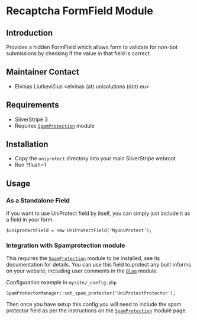 # Recaptcha FormField Module

## Introduction

Provides a hidden FormField which allows form to validate for non-bot submissions
by checking if the value in that field is correct.

## Maintainer Contact

 * Elvinas Liutkevičius
   <elvinas (at) unisolutions (dot) eu>

## Requirements

 * SilverStripe 3
 * Requires [`SpamProtection`](https://github.com/silverstripe/silverstripe-spamprotection) module

## Installation

 * Copy the `uniprotect` directory into your main SilverStripe webroot
 * Run ?flush=1

## Usage

### As a Standalone Field

If you want to use UniProtect field by itself, you can simply just include it as a field in your form.

	$uniprotectField = new UniProtectField('MyUniProtect');

### Integration with Spamprotection module

This requires the [`SpamProtection`](https://github.com/silverstripe/silverstripe-spamprotection) module to be installed, see its documentation for details. You can use this field to protect any built informs on your website, including user comments in the [`Blog`](https://github.com/silverstripe/silverstripe-blog) module.

Configuration example in `mysite/_config.php`

	SpamProtectorManager::set_spam_protector('UniProtectProtector');

Then once you have setup this config you will need to include the spam protector field as per the instructions on the [`SpamProtection`](https://github.com/silverstripe/silverstripe-spamprotection) module page.
